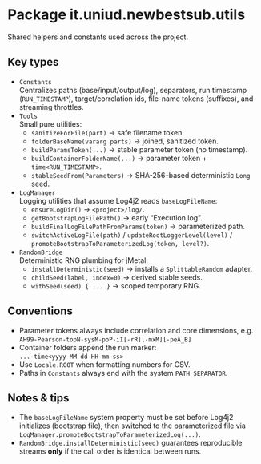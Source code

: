 # Package it.uniud.newbestsub.utils

Shared helpers and constants used across the project.

## Key types
- `Constants`  
  Centralizes paths (base/input/output/log), separators, run timestamp (`RUN_TIMESTAMP`), target/correlation ids, file-name tokens (suffixes), and streaming throttles.
- `Tools`  
  Small pure utilities:
  - `sanitizeForFile(part)` → safe filename token.
  - `folderBaseName(vararg parts)` → joined, sanitized token.
  - `buildParamsToken(...)` → stable parameter token (no timestamp).
  - `buildContainerFolderName(...)` → parameter token + `-time<RUN_TIMESTAMP>`.
  - `stableSeedFrom(Parameters)` → SHA-256–based deterministic `Long` seed.
- `LogManager`  
  Logging utilities that assume Log4j2 reads `baseLogFileName`:
  - `ensureLogDir()` → `<project>/log/`.
  - `getBootstrapLogFilePath()` → early “Execution<timestamp>.log”.
  - `buildFinalLogFilePathFromParams(token)` → parameterized path.
  - `switchActiveLogFile(path)` / `updateRootLoggerLevel(level)` / `promoteBootstrapToParameterizedLog(token, level?)`.
- `RandomBridge`  
  Deterministic RNG plumbing for jMetal:
  - `installDeterministic(seed)` → installs a `SplittableRandom` adapter.
  - `childSeed(label, index=0)` → derived stable seeds.
  - `withSeed(seed) { ... }` → scoped temporary RNG.

## Conventions
- Parameter tokens always include correlation and core dimensions, e.g.  
  `AH99-Pearson-topN-sysM-poP-iI[-rR][-mxM][-peA_B]`
- Container folders append the run marker:  
  `...-time<yyyy-MM-dd-HH-mm-ss>`
- Use `Locale.ROOT` when formatting numbers for CSV.
- Paths in `Constants` always end with the system `PATH_SEPARATOR`.

## Notes & tips
- The `baseLogFileName` system property must be set before Log4j2 initializes (bootstrap file), then switched to the parameterized file via `LogManager.promoteBootstrapToParameterizedLog(...)`.
- `RandomBridge.installDeterministic(seed)` guarantees reproducible streams **only** if the call order is identical between runs.
